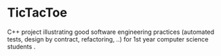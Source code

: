 # TicTacToe
C++ project illustrating good software engineering practices (automated tests, design by contract, refactoring, ..) for 1st year computer science students .

